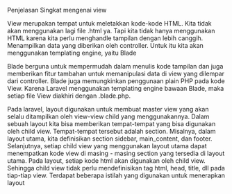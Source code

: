 Penjelasan Singkat mengenai view

View merupakan tempat untuk meletakkan kode-kode HTML. Kita tidak akan 
menggunakan lagi file .html ya. Tapi kita tidak hanya menggunakan HTML karena kita perlu 
menghandle tampilan dengan lebih canggih. Menampilkan data yang diberikan oleh controller. 
Untuk itu kita akan menggunakan templating engine, yaitu Blade

Blade berguna untuk mempermudah dalam 
menulis kode tampilan dan juga memberikan fitur tambahan untuk memanipulasi data di view 
yang dilempar dari controller. Blade juga memungkinkan penggunaan plain PHP pada kode View. 
Karena Laravel menggunakan templating engine bawaan Blade, maka setiap file View diakhiri 
dengan .blade.php.

Pada laravel, layout digunakan untuk membuat master view yang akan selalu ditampilkan oleh 
view-view child yang menggunakannya. Dalam sebuah layout kita bisa memberikan tempat-tempat 
yang bisa digunakan oleh child view. Tempat-tempat tersebut adalah section. Misalnya, 
dalam layout utama, kita definisikan section sidebar, main_content, dan footer. Selanjutnya, 
setiap child view yang menggunakan layout utama dapat menempatkan kode view di 
masing - masing section yang tersedia di layout utama. Pada layout, setiap kode html akan digunakan oleh 
child view. Sehingga child view tidak perlu mendefinisikan tag html, head, title, dll pada tiap-tiap 
view. Terdapat beberapa istilah yang digunakan untuk menerapkan layout